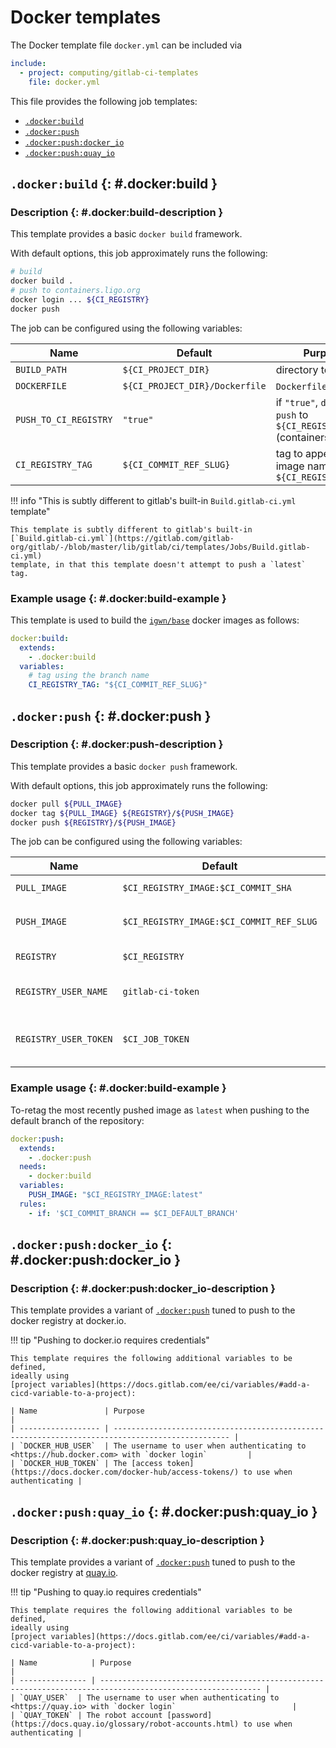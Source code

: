# Docker templates

The Docker template file `docker.yml` can be included via

```yaml
include:
  - project: computing/gitlab-ci-templates
    file: docker.yml
```

This file provides the following job templates:

- [`.docker:build`](#.docker:build)
- [`.docker:push`](#.docker:push)
- [`.docker:push:docker_io`](#.docker:push:docker_io)
- [`.docker:push:quay_io`](#.docker:push:quay_io)

## `.docker:build` {: #.docker:build }

### Description {: #.docker:build-description }

This template provides a basic `docker build` framework.

With default options, this job approximately runs the following:

```bash
# build
docker build .
# push to containers.ligo.org
docker login ... ${CI_REGISTRY}
docker push
```

The job can be configured using the following variables:

| Name                    | Default                        | Purpose                                                              |
| ----------------------- | ------------------------------ | -------------------------------------------------------------------- |
| `BUILD_PATH`            | `${CI_PROJECT_DIR}`            | directory to build                                                   |
| `DOCKERFILE`            | `${CI_PROJECT_DIR}/Dockerfile` | `Dockerfile` to parse                                                |
| `PUSH_TO_CI_REGISTRY`   | `"true"`                       | if `"true"`, `docker push` to `${CI_REGISTRY}` (containers.ligo.org) |
| `CI_REGISTRY_TAG`       | `${CI_COMMIT_REF_SLUG}`        | tag to append to image name for `${CI_REGISTRY}`                     |

!!! info "This is subtly different to gitlab's built-in `Build.gitlab-ci.yml` template"

    This template is subtly different to gitlab's built-in
    [`Build.gitlab-ci.yml`](https://gitlab.com/gitlab-org/gitlab/-/blob/master/lib/gitlab/ci/templates/Jobs/Build.gitlab-ci.yml)
    template, in that this template doesn't attempt to push a `latest` tag.

### Example usage {: #.docker:build-example }

This template is used to build the
[`igwn/base`](https://hub.docker.com/r/igwn/base)
docker images as follows:

```yaml
docker:build:
  extends:
    - .docker:build
  variables:
    # tag using the branch name
    CI_REGISTRY_TAG: "${CI_COMMIT_REF_SLUG}"
```

## `.docker:push` {: #.docker:push }

### Description {: #.docker:push-description }

This template provides a basic `docker push` framework.

With default options, this job approximately runs the following:

```bash
docker pull ${PULL_IMAGE}
docker tag ${PULL_IMAGE} ${REGISTRY}/${PUSH_IMAGE}
docker push ${REGISTRY}/${PUSH_IMAGE}
```

The job can be configured using the following variables:

| Name                  | Default                                  | Purpose                                             |
| --------------------- | ---------------------------------------- | --------------------------------------------------- |
| `PULL_IMAGE`          | `$CI_REGISTRY_IMAGE:$CI_COMMIT_SHA`      | the image to `pull`                                 |
| `PUSH_IMAGE`          | `$CI_REGISTRY_IMAGE:$CI_COMMIT_REF_SLUG` | the image (including tag) to `push`                 |
| `REGISTRY`            | `$CI_REGISTRY`                           | the registry to `push` to                           |
| `REGISTRY_USER_NAME`  | `gitlab-ci-token`                        | the user name to use when authenticating            |
| `REGISTRY_USER_TOKEN` | `$CI_JOB_TOKEN`                          | the user token/password to user when authenticating |

### Example usage {: #.docker:build-example }

To-retag the most recently pushed image as `latest` when pushing to the
default branch of the repository:

```yaml
docker:push:
  extends:
    - .docker:push
  needs:
    - docker:build
  variables:
    PUSH_IMAGE: "$CI_REGISTRY_IMAGE:latest"
  rules:
    - if: '$CI_COMMIT_BRANCH == $CI_DEFAULT_BRANCH'
```

## `.docker:push:docker_io` {: #.docker:push:docker_io }

### Description {: #.docker:push:docker_io-description }

This template provides a variant of [`.docker:push`](#.docker:push)
tuned to push to the docker registry at docker.io.

!!! tip "Pushing to docker.io requires credentials"

    This template requires the following additional variables to be defined,
    ideally using
    [project variables](https://docs.gitlab.com/ee/ci/variables/#add-a-cicd-variable-to-a-project):

    | Name               | Purpose                                                                                          |
    | ------------------ | ------------------------------------------------------------------------------------------------ |
    | `DOCKER_HUB_USER`  | The username to user when authenticating to <https://hub.docker.com> with `docker login`         |
    | `DOCKER_HUB_TOKEN` | The [access token](https://docs.docker.com/docker-hub/access-tokens/) to use when authenticating |

## `.docker:push:quay_io` {: #.docker:push:quay_io }

### Description {: #.docker:push:quay_io-description }

This template provides a variant of [`.docker:push`](#.docker:push)
tuned to push to the docker registry at [quay.io](https://quay.io/).

!!! tip "Pushing to quay.io requires credentials"

    This template requires the following additional variables to be defined,
    ideally using
    [project variables](https://docs.gitlab.com/ee/ci/variables/#add-a-cicd-variable-to-a-project):

    | Name            | Purpose                                                                                                    |
    | --------------- | ---------------------------------------------------------------------------------------------------------- |
    | `QUAY_USER`  | The username to user when authenticating to <https://quay.io> with `docker login`                          |
    | `QUAY_TOKEN` | The robot account [password](https://docs.quay.io/glossary/robot-accounts.html) to use when authenticating |
